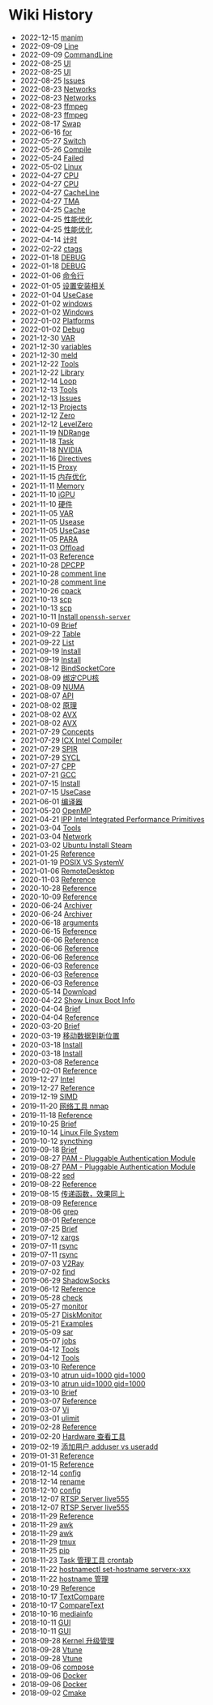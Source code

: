 # Wiki History

- 2022-12-15   [manim](/manim)
- 2022-09-09   [Line](/Vtune_Command_Line)
- 2022-09-09   [CommandLine](/0296_OPT_Tools_Vtune_CommandLine)
- 2022-08-25   [UI](/Docker_UI)
- 2022-08-25   [UI](/0295_Hypervisor_Docker_UI)
- 2022-08-25   [Issues](/Docker_Issues)
- 2022-08-23   [Networks](/Linux_Networks)
- 2022-08-23   [Networks](/Networks)
- 2022-08-23   [ffmpeg](/ffmpeg)
- 2022-08-23   [ffmpeg](/Linux_Tools_ffmpeg)
- 2022-08-17   [Swap](/Increase_Swap)
- 2022-06-16   [for](/Shell_for)
- 2022-05-27   [Switch](/CPP_Switch)
- 2022-05-26   [Compile](/AVX_Code_Compile)
- 2022-05-24   [Failed](/NVIDIA_Driver_Failed)
- 2022-05-02   [Linux](/Linux)
- 2022-04-27   [CPU](/CPU)
- 2022-04-27   [CPU](/0276_Hardware_CPU)
- 2022-04-27   [CacheLine](/0275_OPT_Memory_CacheLine)
- 2022-04-27   [TMA](/0274_OPT_TMA)
- 2022-04-25   [Cache](/0273_Hardware_Memory_Cache)
- 2022-04-25   [性能优化](/0272_Performance_Optimization)
- 2022-04-25   [性能优化](/0272_OPT)
- 2022-04-14   [计时](/CPP_计时)
- 2022-02-22   [ctags](/Linux_Tools_ctags)
- 2022-01-18   [DEBUG](/0250_OPT_PARA_DPCPP_DEBUG)
- 2022-01-18   [DEBUG](/DPCPP_DEBUG)
- 2022-01-06   [命令行](/0249_Build_Cmake_CMD)
- 2022-01-05   [设置安装相关](/0247_Build_Cmake_InstallFiles)
- 2022-01-04   [UseCase](/0245_Programing_Compiler_GCC_UseCase)
- 2022-01-02   [windows](/cmake_windows)
- 2022-01-02   [Windows](/0244_Build_Cmake_Windows)
- 2022-01-02   [Platforms](/0243_Build_Cmake_Platforms)
- 2022-01-02   [Debug](/0241_Build_Cmake_Debug)
- 2021-12-30   [VAR](/0240_Build_Cmake_VAR)
- 2021-12-30   [variables](/cmake_variables)
- 2021-12-30   [meld](/Linux_Tools_meld)
- 2021-12-22   [Tools](/0236_Programing_Library_Tools)
- 2021-12-22   [Library](/0237_Programing_Library)
- 2021-12-14   [Loop](/0235_OPT_Loop)
- 2021-12-13   [Tools](/0234_Hardware_GPU_iGPU_Tools)
- 2021-12-13   [Issues](/0233_Hardware_GPU_iGPU_Issues)
- 2021-12-13   [Projects](/0232_OPT_PARA_SYCL_Projects)
- 2021-12-12   [Zero](/0231_OPT_PARA_DPCPP_Level_Zero)
- 2021-12-12   [LevelZero](/0231_OPT_PARA_DPCPP_LevelZero)
- 2021-11-19   [NDRange](/0221_OPT_PARA_NDRange)
- 2021-11-18   [Task](/0220_OPT_PARA_OpenMP_Task)
- 2021-11-18   [NVIDIA](/0219_Hardware_GPU_NVIDIA)
- 2021-11-16   [Directives](/0218_OPT_PARA_OpenMP_Directives)
- 2021-11-15   [Proxy](/0217_Tools_Networks_Proxy)
- 2021-11-15   [内存优化](/0216_Memory_Optimizations)
- 2021-11-11   [Memory](/0215_Hardware_Memory)
- 2021-11-10   [iGPU](/0212_Hardware_GPU_iGPU)
- 2021-11-10   [硬件](/0211_Hardware)
- 2021-11-05   [VAR](/0209_OPT_PARA_OpenMP_VAR)
- 2021-11-05   [Usease](/0208_OPT_PARA_OpenMP_Usease)
- 2021-11-05   [UseCase](/0208_OPT_PARA_OpenMP_UseCase)
- 2021-11-05   [PARA](/0207_OPT_PARA)
- 2021-11-03   [Offload](/0204_OPT_PARA_OpenMP_Offload)
- 2021-11-03   [Reference](/0203_OPT_PARA_OpenMP_SIMD)
- 2021-10-28   [DPCPP](/0193_OPT_PARA_DPCPP)
- 2021-10-28   [comment line](/cmake_语法)
- 2021-10-28   [comment line](/0192_Build_Cmake_语法)
- 2021-10-26   [cpack](/0190_Build_Cmake_cpack)
- 2021-10-13   [scp](/scp)
- 2021-10-13   [scp](/Linux_Tools_scp)
- 2021-10-11   [Install `openssh-server`](/Linux_Tools_SSH)
- 2021-10-09   [Brief](/Linux_Tools_chrt)
- 2021-09-22   [Table](/Markdown_Table)
- 2021-09-22   [List](/Markdown_List)
- 2021-09-19   [Install](/Linux_Install)
- 2021-09-19   [Install](/Install)
- 2021-08-12   [BindSocketCore](/0223_OPT_BindSocketCore)
- 2021-08-09   [绑定CPU核](/0201_OPT_PARA_OpenMP_BindCore)
- 2021-08-09   [NUMA](/0224_Hardware_NUMA)
- 2021-08-07   [API](/0200_OPT_PARA_OpenMP_API)
- 2021-08-02   [原理](/0214_Hardware_SIMD_原理)
- 2021-08-02   [AVX](/AVX)
- 2021-08-02   [AVX](/0268_Hardware_SIMD_AVX)
- 2021-07-29   [Concepts](/0195_OPT_PARA_SYCL_Concepts)
- 2021-07-29   [ICX Intel Compiler](/0196_Programing_Compiler_ICX)
- 2021-07-29   [SPIR](/0230_OPT_PARA_SYCL_SPIR)
- 2021-07-29   [SYCL](/0194_OPT_PARA_SYCL)
- 2021-07-27   [CPP](/CPP)
- 2021-07-21   [GCC](/0170_Programing_Compiler_GCC)
- 2021-07-15   [Install](/0066_Build_Cmake_Install)
- 2021-07-15   [UseCase](/0065_Build_Cmake_UseCase)
- 2021-06-01   [编译器](/0169_Programing_Compiler)
- 2021-05-20   [OpenMP](/0199_OPT_PARA_OpenMP)
- 2021-04-21   [IPP Intel Integrated Performance Primitives](/0226_OPT_LIB_IPP)
- 2021-03-04   [Tools](/Linux_Networks_Tools)
- 2021-03-04   [Network](/Linux_Tools_Network)
- 2021-03-02   [Ubuntu Install Steam](/0004_Ubuntu_InstallSteam)
- 2021-01-25   [Reference](/0198_OPT_PARA_OpenCL)
- 2021-01-19   [POSIX VS SystemV](/0020_Linux_POSIX与SystemV)
- 2021-01-06   [RemoteDesktop](/Ubuntu_RemoteDesktop)
- 2020-11-03   [Reference](/0085_Hypervisor_Docker_Volume)
- 2020-10-28   [Reference](/0086_Hypervisor_Docker_Tools)
- 2020-10-09   [Reference](/Linux_Tools_snap)
- 2020-06-24   [Archiver](/Archiver)
- 2020-06-24   [Archiver](/Linux_Tools_Archiver)
- 2020-06-18   [arguments](/Shell_arguments)
- 2020-06-15   [Reference](/Linux_Tools_kill)
- 2020-06-06   [Reference](/Linux_Tools_Vi_UseCase)
- 2020-06-06   [Reference](/Linux_Vi_UseCase)
- 2020-06-06   [Reference](/Linux_Tools_Vi_Plugins)
- 2020-06-03   [Reference](/Linux_Tools_updatealternatives)
- 2020-06-03   [Reference](/Ubuntu_APT)
- 2020-06-03   [Reference](/Linux_Tools_APT)
- 2020-05-14   [Download](/Linux_Tools_Download)
- 2020-04-22   [Show Linux Boot Info](/0009_Tools_ShowBootInfo)
- 2020-04-04   [Brief](/Linux_Tools_image2string)
- 2020-04-04   [Reference](/Linux_Tools_tree)
- 2020-03-20   [Brief](/Linux_Tools_taskset)
- 2020-03-19   [移动数据到新位置](/0087_Hypervisor_Docker_MoveData)
- 2020-03-18   [Install](/0135_OPT_PARA_OpenCL_Install)
- 2020-03-18   [Install](/0135_OpenCL_Install)
- 2020-03-08   [Reference](/Linux_Tools_ln)
- 2020-02-01   [Reference](/0017_FileSystem_Format)
- 2019-12-27   [Intel](/0251_Hardware_CPU_Intel)
- 2019-12-27   [Reference](/Linux_Tools_tophtop)
- 2019-12-19   [SIMD](/0213_Hardware_SIMD)
- 2019-11-20   [网络工具 nmap](/0018_Tools_nmap)
- 2019-11-18   [Reference](/0082_Hypervisor_Docker_Dockerfile)
- 2019-10-25   [Brief](/Linux_Tools_sort)
- 2019-10-14   [Linux File System](/0137_FileSystem)
- 2019-10-12   [syncthing](/Linux_Tools_syncthing)
- 2019-09-18   [Brief](/Linux_Tools_shuf)
- 2019-08-27   [PAM - Pluggable Authentication Module](/0108_Security_PAM)
- 2019-08-27   [PAM - Pluggable Authentication Module](/0108_Linux_PAM)
- 2019-08-22   [sed](/Linux_Tools_sed)
- 2019-08-22   [Reference](/Linux_Tools_tr)
- 2019-08-15   [传递函数，效果同上](/pandas_DataFrame_UseCase)
- 2019-08-09   [Reference](/Linux_Tools_Download_magnetW)
- 2019-08-06   [grep](/Linux_Tools_grep)
- 2019-08-01   [Reference](/Linux_Tools_date)
- 2019-07-25   [Brief](/Linux_Tools_ls)
- 2019-07-12   [xargs](/Linux_Tools_xargs)
- 2019-07-11   [rsync](/Linux_Tools_rsync)
- 2019-07-11   [rsync](/rsync)
- 2019-07-03   [V2Ray](/0157_Networks_Proxy_V2Ray)
- 2019-07-02   [find](/Linux_Tools_find)
- 2019-06-29   [ShadowSocks](/0117_Networks_Proxy_shadowsocks)
- 2019-06-12   [Reference](/Linux_Tools_Samba)
- 2019-05-28   [check](/Shell_exec_error_check)
- 2019-05-27   [monitor](/Linux_Disk_monitor)
- 2019-05-27   [DiskMonitor](/Linux_Tools_DiskMonitor)
- 2019-05-21   [Examples](/Shell_Examples)
- 2019-05-09   [sar](/Linux_Tools_sar)
- 2019-05-07   [jobs](/Linux_Tools_jobs)
- 2019-04-12   [Tools](/Tools)
- 2019-04-12   [Tools](/Linux_Tools)
- 2019-03-10   [Reference](/Linux_Tools_TaskSchedule)
- 2019-03-10   [atrun uid=1000 gid=1000](/Linux_at)
- 2019-03-10   [atrun uid=1000 gid=1000](/Linux_Tools_at)
- 2019-03-10   [Brief](/Linux_Tools_batch)
- 2019-03-07   [Reference](/Linux_Vi)
- 2019-03-07   [Vi](/Linux_Tools_Vi)
- 2019-03-01   [ulimit](/Linux_Tools_ulimit)
- 2019-02-28   [Reference](/Linux_Tools_json)
- 2019-02-20   [Hardware 查看工具](/0007_Tools_HardwareInfo)
- 2019-02-19   [添加用户 adduser vs useradd](/0130_Tools_添加账户)
- 2019-01-31   [Reference](/0202_OPT_PARA_OpenMPI)
- 2019-01-15   [Reference](/Linux_Tools_history)
- 2018-12-14   [config](/Git_config)
- 2018-12-14   [rename](/Linux_Tools_rename)
- 2018-12-10   [config](/Git_proxy_config)
- 2018-12-07   [RTSP Server live555](/0164_Tools_live555)
- 2018-12-07   [RTSP Server live555](/0164_live555)
- 2018-11-29   [Reference](/Shell)
- 2018-11-29   [awk](/Linux_awk)
- 2018-11-29   [awk](/Linux_Tools_awk)
- 2018-11-29   [tmux](/Linux_Tools_tmux)
- 2018-11-25   [pip](/pip)
- 2018-11-23   [Task 管理工具 crontab](/0025_Tools_crontab)
- 2018-11-22   [hostnamectl set-hostname serverx-xxx](/Linux_Setup_hostname)
- 2018-11-22   [hostname 管理](/0047_Tools_hostname)
- 2018-10-29   [Reference](/0040_Hypervisor_Docker_Network)
- 2018-10-17   [TextCompare](/Linux_Tools_TextCompare)
- 2018-10-17   [CompareText](/Linux_Tools_CompareText)
- 2018-10-16   [mediainfo](/Linux_Tools_mediainfo)
- 2018-10-11   [GUI](/0041_Docker_GUI)
- 2018-10-11   [GUI](/0041_Hypervisor_Docker_GUI)
- 2018-09-28   [Kernel 升级管理](/0050_Tools_KernelUpgrade)
- 2018-09-28   [Vtune](/0227_OPT_Tools_Vtune)
- 2018-09-28   [Vtune](/Vtune)
- 2018-09-06   [compose](/0042_Docker_compose)
- 2018-09-06   [Docker](/Docker)
- 2018-09-06   [Docker](/0039_Hypervisor_Docker)
- 2018-09-02   [Cmake](/0064_Build_Cmake)
